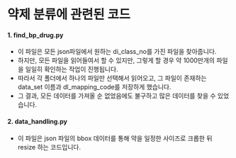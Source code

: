 # 약제 분류에 관련된 코드
#### 1. find_bp_drug.py
- 이 파일은 모든 json파일에서 원하는 di_class_no를 가진 파일을 찾아줍니다.
- 하지만, 모든 파일을 읽어들여서 할 수 있지만, 그렇게 할 경우 약 1000만개의 파일을 일일히 확인하는 작업이 진행됩니다.
- 따라서 각 폴더에서 하나의 파일만 선택해서 읽어오고, 그 파일이 존재하는 data_set 이름과 dl_mapping_code를 저장하게 했습니다.
- 그 결과, 모든 데이터를 가져올 순 없었음에도 불구하고 많은 데이터를 찾을 수 있었습니다.



#### 2. data_handling.py
- 이 파일은 json 파일의 bbox 데이터를 통해 약을 일정한 사이즈로 크롭한 뒤 resize 하는 코드입니다.
